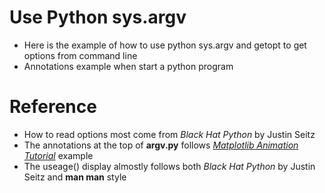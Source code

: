 # Use Python sys.argv
- Here is the example of how to use python sys.argv and getopt to get options from command line
- Annotations example when start a python program



# Reference

- How to read options most come from *Black Hat Python* by Justin Seitz
- The annotations at the top of **argv.py** follows [*Matplotlib Animation Tutorial*](https://jakevdp.github.io/blog/2012/08/18/matplotlib-animation-tutorial/) example
- The useage() display almostly follows both *Black Hat Python* by Justin Seitz and **man man** style